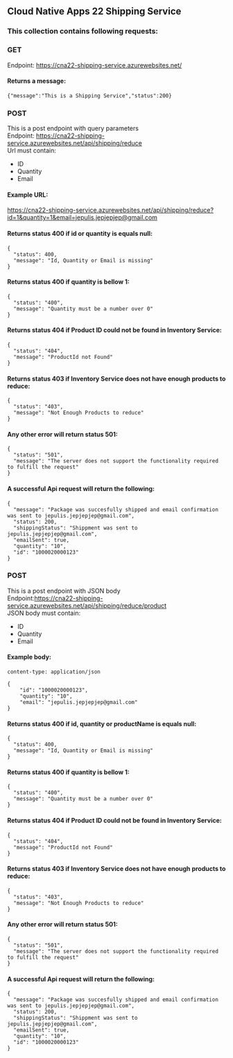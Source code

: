 ## Cloud Native Apps 22 Shipping Service

### This collection contains following requests:

### GET
Endpoint: https://cna22-shipping-service.azurewebsites.net/ 
#### Returns a message:
```
{"message":"This is a Shipping Service","status":200}
```

### POST
This is a post endpoint with query parameters <br/>
Endpoint: https://cna22-shipping-service.azurewebsites.net/api/shipping/reduce <br/>
Url must contain:
* ID
* Quantity
* Email

#### Example URL:

https://cna22-shipping-service.azurewebsites.net/api/shipping/reduce?id=1&quantity=1&email=jepulis.jepjepjep@gmail.com

#### Returns status 400 if id or quantity is equals null:
```
{
  "status": 400,
  "message": "Id, Quantity or Email is missing"
}
```


#### Returns status 400 if quantity is bellow 1: 
```
{
  "status": "400",
  "message": "Quantity must be a number over 0"
}
```
#### Returns status 404 if Product ID could not be found in Inventory Service:
```
{
  "status": "404",
  "message": "ProductId not Found"
}
```
#### Returns status 403 if Inventory Service does not have enough products to reduce:
```
{
  "status": "403",
  "message": "Not Enough Products to reduce"
}
```
#### Any other error will return status 501:
```
{
  "status": "501",
  "message": "The server does not support the functionality required to fulfill the request"
}
```
#### A successful Api request will return the following:
```
{
  "message": "Package was succesfully shipped and email confirmation was sent to jepulis.jepjepjep@gmail.com",
  "status": 200,
  "shippingStatus": "Shippment was sent to jepulis.jepjepjep@gmail.com",
  "emailSent": true,
  "quantity": "10",
  "id": "1000020000123"
}
```

### POST
This is a post endpoint with JSON body <br/>
Endpoint:https://cna22-shipping-service.azurewebsites.net/api/shipping/reduce/product <br/>
JSON body must contain:
* ID
* Quantity
* Email

#### Example body:
```
content-type: application/json

{
    "id": "1000020000123",
    "quantity": "10",
    "email": "jepulis.jepjepjep@gmail.com"
}
```

#### Returns status 400 if id, quantity or productName is equals null:
```
{
  "status": 400,
  "message": "Id, Quantity or Email is missing"
}
```

#### Returns status 400 if quantity is bellow 1: 
```
{
  "status": "400",
  "message": "Quantity must be a number over 0"
}
```
#### Returns status 404 if Product ID could not be found in Inventory Service:
```
{
  "status": "404",
  "message": "ProductId not Found"
}
```
#### Returns status 403 if Inventory Service does not have enough products to reduce:
```
{
  "status": "403",
  "message": "Not Enough Products to reduce"
}
```
#### Any other error will return status 501:
```
{
  "status": "501",
  "message": "The server does not support the functionality required to fulfill the request"
}
```
#### A successful Api request will return the following:
```
{
  "message": "Package was succesfully shipped and email confirmation was sent to jepulis.jepjepjep@gmail.com",
  "status": 200,
  "shippingStatus": "Shippment was sent to jepulis.jepjepjep@gmail.com",
  "emailSent": true,
  "quantity": "10",
  "id": "1000020000123"
}
```
